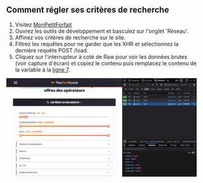 ## Comment régler ses critères de recherche

1. Visitez [MonPetitForfait](https://www.monpetitforfait.com/comparatif-forfaits-pas-chers)
2. Ouvrez les outils de développement et basculez sur l'onglet 'Réseau'.
3. Affinez vos critères de recherche sur le site.
4. Filtrez les requêtes pour ne garder que les XHR et sélectionnez la dernière requête POST /load.
5. Cliquez sur l'interrupteur à coté de Raw pour voir les données brutes (voir capture d'écran) et copiez le contenu puis remplacez le contenu de la variable à la [ligne 7](./handler.js#L7).

![Exemple sur Firefox](firefox.jpg)